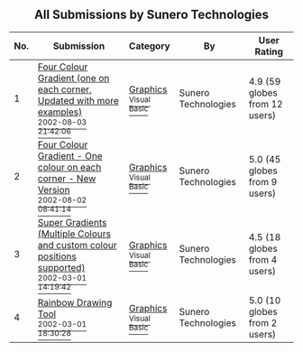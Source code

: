 ﻿<div align="center">

## All Submissions by Sunero Technologies

</div>

No.  | Submission | Category | By   | User Rating
---- | ---------- | -------- | ---- | -----------
1 | [Four Colour Gradient \(one on each corner, Updated with more examples\)<br /><sup>2002-08-03 21:42:06</sup>](https://github.com/Planet-Source-Code/sunero-technologies-four-colour-gradient-one-on-each-corner-updated-with-more-examples__1-33627) | [Graphics<br /><sup>Visual Basic</sup>](../ByCategory/graphics__1-46.md) | Sunero Technologies | 4.9 (59 globes from 12 users)
2 | [Four Colour Gradient \- One colour on each corner \- New Version<br /><sup>2002-08-02 08:41:14</sup>](https://github.com/Planet-Source-Code/sunero-technologies-four-colour-gradient-one-colour-on-each-corner-new-version__1-35669) | [Graphics<br /><sup>Visual Basic</sup>](../ByCategory/graphics__1-46.md) | Sunero Technologies | 5.0 (45 globes from 9 users)
3 | [Super Gradients \(Multiple Colours and custom colour positions supported\)<br /><sup>2002-03-01 14:19:42</sup>](https://github.com/Planet-Source-Code/sunero-technologies-super-gradients-multiple-colours-and-custom-colour-positions-supported__1-32210) | [Graphics<br /><sup>Visual Basic</sup>](../ByCategory/graphics__1-46.md) | Sunero Technologies | 4.5 (18 globes from 4 users)
4 | [Rainbow Drawing Tool<br /><sup>2002-03-01 18:30:28</sup>](https://github.com/Planet-Source-Code/sunero-technologies-rainbow-drawing-tool__1-32218) | [Graphics<br /><sup>Visual Basic</sup>](../ByCategory/graphics__1-46.md) | Sunero Technologies | 5.0 (10 globes from 2 users)
